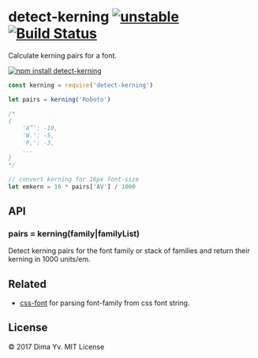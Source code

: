 # detect-kerning [![unstable](https://img.shields.io/badge/stability-unstable-green.svg)](http://github.com/badges/stability-badges) [![Build Status](https://img.shields.io/travis/dy/detect-kerning.svg)](https://travis-ci.org/dy/detect-kerning)

Calculate kerning pairs for a font.

[![npm install detect-kerning](https://nodei.co/npm/detect-kerning.png?mini=true)](https://npmjs.org/package/detect-kerning/)

```js
const kerning = require('detect-kerning')

let pairs = kerning('Roboto')

/*
{
	'A”': -10,
	'W.': -5,
	'P,': -3,
	...
}
*/

// convert kerning for 16px font-size
let emkern = 16 * pairs['AV'] / 1000
```

## API

### pairs = kerning(family|familyList)

Detect kerning pairs for the font family or stack of families and return their kerning in 1000 units/em.


## Related

* [css-font](https://npmjs.org/css-font) for parsing font-family from css font string.

## License

© 2017 Dima Yv. MIT License
